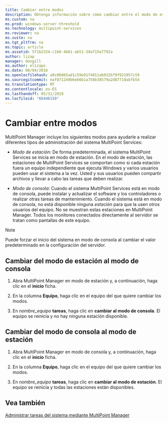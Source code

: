 ```yaml
---
title: Cambiar entre modos
description: Obtenga información sobre cómo cambiar entre el modo de estación y la consola en MultiPoint Services
ms.custom: na
ms.prod: windows-server-threshold
ms.technology: multipoint-services
ms.reviewer: na
ms.suite: na
ms.tgt_pltfrm: na
ms.topic: article
ms.assetid: 5f1b2324-c1b0-4b61-ab51-39af15e7792a
author: lizap
manager: dongill
ms.author: elizapo
ms.date: 08/04/2016
ms.openlocfilehash: a9c00d65ad1c59e91f4011ab932bf9f921957c59
ms.sourcegitcommit: eaf071249b6eb6b1a758b38579a2d87710abfb54
ms.translationtype: MT
ms.contentlocale: es-ES
ms.lasthandoff: 05/31/2019
ms.locfileid: "66446150"
---
```

# <a name="switch-between-modes"></a>Cambiar entre modos
MultiPoint Manager incluye los siguientes modos para ayudarle a realizar diferentes tipos de administración del sistema MultiPoint Services:  
  
-   *Modo de estación*: De forma predeterminada, el sistema MultiPoint Services se inicia en modo de estación. En el modo de estación, las estaciones de MultiPoint Services se comportan como si cada estación fuera un equipo independiente que ejecuta Windows y varios usuarios pueden usar el sistema a la vez. Usted y sus usuarios pueden compartir archivos y llevar a cabo las tareas que deben realizar.  
  
-   *Modo de consola*: Cuando el sistema MultiPoint Services está en modo de consola, puede instalar y actualizar el software y los controladores o realizar otras tareas de mantenimiento. Cuando el sistema está en modo de consola, no está disponible ninguna *estación* para que la usen otros usuarios del equipo. No se muestran estas estaciones en MultiPoint Manager. Todos los monitores conectados directamente al servidor se tratan como pantallas de este equipo.   
  
> [!NOTE]
> Puede forzar el inicio del sistema en modo de consola al cambiar el valor predeterminado en la configuración del servidor.  
> ## <a name="to-switch-from-station-mode-to-console-mode"></a>Cambiar del modo de estación al modo de consola  
  
1.  Abra MultiPoint Manager en modo de estación y, a continuación, haga clic en el **inicio** ficha.  
  
2.  En la columna **Equipo**, haga clic en el equipo del que quiere cambiar los modos.  
  
3.  En *nombre_equipo* **tareas**, haga clic en **cambiar al modo de consola**. El equipo se reinicia y no hay ninguna estación disponible.  
  
## <a name="to-switch-from-console-mode-to-station-mode"></a>Cambiar del modo de consola al modo de estación  
  
1.  Abra MultiPoint Manager en modo de consola y, a continuación, haga clic en el **inicio** ficha.  
  
2.  En la columna **Equipo**, haga clic en el equipo del que quiere cambiar los modos.  
  
3.  En *nombre_equipo* **tareas**, haga clic en **cambiar al modo de estación**. El equipo se reinicia y todas las estaciones están disponibles.  
  
## <a name="see-also"></a>Vea también  
[Administrar tareas del sistema mediante MultiPoint Manager](Manage-System-Tasks-Using-MultiPoint-Manager.md)